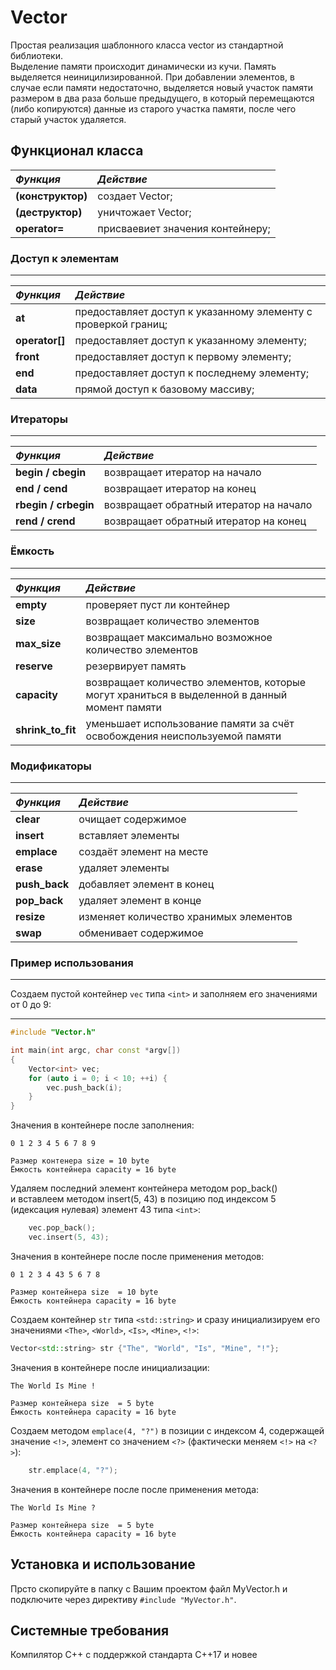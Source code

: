 # Vector

Простая реализация шаблонного класса vector из стандартной библиотеки.  
Выделение памяти происходит динамически из кучи. Память выделяется неиницилизированной. При добавлении элементов, в случае если памяти недостаточно, выделяется новый участок памяти размером в два раза больше предыдущего, в который перемещаются (либо копируются) данные из старого участка памяти, после чего старый участок удаляется.

## Функционал класса
| ***Функция*** | ***Действие*** |
|:-|:-|
|**(конструктор)**| создает Vector;|
|**(деструктор)**| уничтожает Vector;|
|**operator=**| присваевиет значения контейнеру;|


### Доступ к элементам
______
| ***Функция*** | ***Действие*** |
|:-|:-|
|**at**| предоставляет доступ к указанному элементу с проверкой границ;|
|**operator[]**| предоставляет доступ к указанному элементу;|
|**front**| предоставляет доступ к первому элементу;|
|**end**| предоставляет доступ к последнему элементу;|
|**data**| прямой доступ к базовому массиву;|

### Итераторы
____
| ***Функция*** | ***Действие*** |
|:-|:-|
|**begin / cbegin**| возвращает итератор на начало|
|**end / cend**| возвращает итератор на конец|
|**rbegin / crbegin**| возвращает обратный итератор на начало|
|**rend / crend**| возвращает обратный итератор на конец|

### Ёмкость
___________

| ***Функция*** | ***Действие*** |
|:-|:-|
|**empty**| проверяет пуст ли контейнер|
|**size**| возвращает количество элементов|
|**max_size**| возвращает максимально возможное количество элементов|
|**reserve**| резервирует память|
|**capacity**| возвращает количество элементов, которые могут храниться в выделенной в данный момент памяти|
|**shrink_to_fit**|уменьшает использование памяти за счёт освобождения неиспользуемой памяти|

### Модификаторы
_____
| ***Функция*** | ***Действие*** |
|:-|:-|
|**clear**| очищает содержимое|
|**insert**|вставляет элементы|
|**emplace**| создаёт элемент на месте|
|**erase**| удаляет элементы|
|**push_back**| добавляет элемент в конец|
|**pop_back**| удаляет элемент в конце|
|**resize**| изменяет количество хранимых элементов|
|**swap**| 	обменивает содержимое|

### Пример использования
____
Создаем пустой контейнер `vec` типа `<int>` и заполняем его значениями от 0 до 9:
____
```cpp
#include "Vector.h"

int main(int argc, char const *argv[])
{
    Vector<int> vec;
    for (auto i = 0; i < 10; ++i) {
        vec.push_back(i);
    }
}

```
Значения в контейнере после заполнения:
```
0 1 2 3 4 5 6 7 8 9

Размер контенера size = 10 byte 
Ёмкость контейнера capacity = 16 byte
```
Удаляем последний элемент контейнера методом pop_back()  
и вставлеем методом insert(5, 43) в позицию под индексом 5 (идексация нулевая) элемент 43 типа `<int>`:
```cpp
    vec.pop_back();
    vec.insert(5, 43);
```
Значения в контейнере после после применения методов:
```
0 1 2 3 4 43 5 6 7 8

Размер контейнера size  = 10 byte
Ёмкость контейнера capacity = 16 byte
```
Создаем контейнер `str` типа `<std::string>` и сразу инициализируем его значениями `<The>`, `<World>`, `<Is>`, `<Mine>`, `<!>`:
```cpp
Vector<std::string> str {"The", "World", "Is", "Mine", "!"};
```
Значения в контейнере после инициализации:
```
The World Is Mine !

Размер контейнера size  = 5 byte
Ёмкость контейнера capacity = 16 byte
```
Создаем методом `emplace(4, "?")` в позиции с индексом 4, содержащей значение `<!>`, элемент со значением `<?>` (фактически меняем `<!>` на `<?>`):
```cpp
    str.emplace(4, "?");
```
Значения в контейнере после после применения метода:
```
The World Is Mine ? 

Размер контейнера size  = 5 byte
Ёмкость контейнера capacity = 16 byte
```
## Установка и использование
Прсто скопируйте в папку с Вашим проектом файл MyVector.h и подключите через директиву `#include "MyVector.h"`.
## Системные требования
Компилятор С++ с поддержкой стандарта С++17 и новее